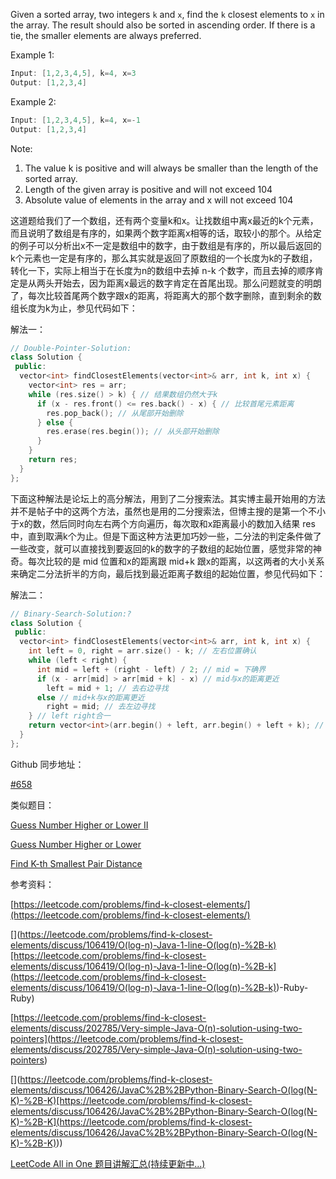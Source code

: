 Given a sorted array, two integers `k` and `x`, find the `k` closest elements to `x` in the array. The result should also be sorted in ascending order. If there is a tie, the smaller elements are always preferred.

Example 1:

```cpp
Input: [1,2,3,4,5], k=4, x=3
Output: [1,2,3,4]
```

Example 2:

```cpp
Input: [1,2,3,4,5], k=4, x=-1
Output: [1,2,3,4]
```

Note:

1. The value k is positive and will always be smaller than the length of the sorted array.
1. Length of the given array is positive and will not exceed 104
1. Absolute value of elements in the array and x will not exceed 104

这道题给我们了一个数组，还有两个变量k和x。让找数组中离x最近的k个元素，而且说明了数组是有序的，如果两个数字距离x相等的话，取较小的那个。从给定的例子可以分析出x不一定是数组中的数字，由于数组是有序的，所以最后返回的k个元素也一定是有序的，那么其实就是返回了原数组的一个长度为k的子数组，转化一下，实际上相当于在长度为n的数组中去掉 n-k 个数字，而且去掉的顺序肯定是从两头开始去，因为距离x最远的数字肯定在首尾出现。那么问题就变的明朗了，每次比较首尾两个数字跟x的距离，将距离大的那个数字删除，直到剩余的数组长度为k为止，参见代码如下：

解法一：

```cpp
// Double-Pointer-Solution:
class Solution {
 public:
  vector<int> findClosestElements(vector<int>& arr, int k, int x) {
    vector<int> res = arr;
    while (res.size() > k) { // 结果数组仍然大于k
      if (x - res.front() <= res.back() - x) { // 比较首尾元素距离
        res.pop_back(); // 从尾部开始删除
      } else {
        res.erase(res.begin()); // 从头部开始删除
      }
    }
    return res;
  }
};
```

下面这种解法是论坛上的高分解法，用到了二分搜索法。其实博主最开始用的方法并不是帖子中的这两个方法，虽然也是用的二分搜索法，但博主搜的是第一个不小于x的数，然后同时向左右两个方向遍历，每次取和x距离最小的数加入结果 res 中，直到取满k个为止。但是下面这种方法更加巧妙一些，二分法的判定条件做了一些改变，就可以直接找到要返回的k的数字的子数组的起始位置，感觉非常的神奇。每次比较的是 mid 位置和x的距离跟 mid+k 跟x的距离，以这两者的大小关系来确定二分法折半的方向，最后找到最近距离子数组的起始位置，参见代码如下：

解法二：

```cpp
// Binary-Search-Solution:?
class Solution {
 public:
  vector<int> findClosestElements(vector<int>& arr, int k, int x) {
    int left = 0, right = arr.size() - k; // 左右位置确认
    while (left < right) {
      int mid = left + (right - left) / 2; // mid = 下确界
      if (x - arr[mid] > arr[mid + k] - x) // mid与x的距离更近
        left = mid + 1; // 去右边寻找
      else // mid+k与x的距离更近
        right = mid; // 去左边寻找
    } // left right合一
    return vector<int>(arr.begin() + left, arr.begin() + left + k); // Construct
  }
};
```

Github 同步地址：

[#658](https://github.com/grandyang/leetcode/issues/658)

类似题目：

[Guess Number Higher or Lower II](http://www.cnblogs.com/grandyang/p/5677550.html)

[Guess Number Higher or Lower](http://www.cnblogs.com/grandyang/p/5666502.html)

[Find K-th Smallest Pair Distance](http://www.cnblogs.com/grandyang/p/8627783.html)

参考资料：

[https://leetcode.com/problems/find-k-closest-elements/](https://leetcode.com/problems/find-k-closest-elements/)

\[\](https://leetcode.com/problems/find-k-closest-elements/discuss/106419/O(log-n)-Java-1-line-O(log(n)-%2B-k)[https://leetcode.com/problems/find-k-closest-elements/discuss/106419/O(log-n)-Java-1-line-O(log(n)-%2B-k](<https://leetcode.com/problems/find-k-closest-elements/discuss/106419/O(log-n)-Java-1-line-O(log(n)-%2B-k)>)-Ruby-Ruby)

[](<https://leetcode.com/problems/find-k-closest-elements/discuss/202785/Very-simple-Java-O(n)-solution-using-two-pointers>)[https://leetcode.com/problems/find-k-closest-elements/discuss/202785/Very-simple-Java-O(n)-solution-using-two-pointers](<https://leetcode.com/problems/find-k-closest-elements/discuss/202785/Very-simple-Java-O(n)-solution-using-two-pointers>)

\[\](https://leetcode.com/problems/find-k-closest-elements/discuss/106426/JavaC%2B%2BPython-Binary-Search-O(log(N-K)-%2B-K)[https://leetcode.com/problems/find-k-closest-elements/discuss/106426/JavaC%2B%2BPython-Binary-Search-O(log(N-K)-%2B-K](<https://leetcode.com/problems/find-k-closest-elements/discuss/106426/JavaC%2B%2BPython-Binary-Search-O(log(N-K)-%2B-K)>))

[LeetCode All in One 题目讲解汇总(持续更新中...)](http://www.cnblogs.com/grandyang/p/4606334.html)
